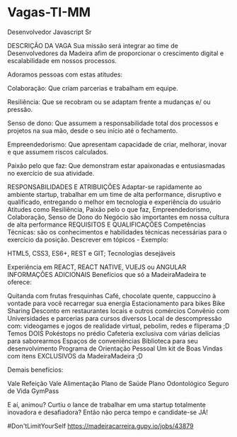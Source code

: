 # Vagas-TI-MM
Desenvolvedor Javascript Sr

DESCRIÇÃO DA VAGA
Sua missão será integrar ao time de Desenvolvedores da Madeira afim de proporcionar o crescimento digital e escalabilidade em nossos processos.


Adoramos pessoas com estas atitudes:

Colaboração: Que criam parcerias e trabalham em equipe.

Resiliência: Que se recobram ou se adaptam frente a mudanças e/ ou pressão.

Senso de dono: Que assumem a responsabilidade total dos processos e projetos na sua mão, desde o seu início até o fechamento.

Empreendedorismo: Que apresentam capacidade de criar, melhorar, inovar e que assumem riscos calculados.

Paixão pelo que faz: Que demonstram estar apaixonadas e entusiasmadas no exercício de sua atividade.

RESPONSABILIDADES E ATRIBUIÇÕES
Adaptar-se rapidamente ao ambiente startup, trabalhar em um time de alta performance, disruptivo e qualificado, entregando o melhor em tecnologia e experiência do usuário
Atitudes como Resiliência, Paixão pelo o que faz, Empreendedorismo, Colaboração, Senso de Dono do Negócio são importantes em nossa cultura de alta performance
REQUISITOS E QUALIFICAÇÕES
Competências Técnicas: são os conhecimentos e habilidades técnicas necessárias para o exercício da posição. Descrever em tópicos - Exemplo:

HTML5, CSS3, ES6+, REST e GIT;
Tecnologias desejáveis

Experiência em REACT, REACT NATIVE, VUEJS ou ANGULAR
INFORMAÇÕES ADICIONAIS
Benefícios que só a MadeiraMadeira te oferece:

Quitanda com frutas fresquinhas
Café, chocolate quente, cappuccino à vontade para você recarregar sua energia
Estacionamento para bikes
Bike Sharing
Desconto em restaurantes locais e outros comércios
Convênio com Universidades e parcerias para cursos diversos
Local de descompressão com: videogames e jogos de realidade virtual, pebolim, redes e fliperama ;D
Temos DOIS Pokéstops no prédio
Cafeteria exclusiva com várias delícias para saborearmos
Espaços de conveniências
Biblioteca para seu desenvolvimento
Programa de Orientação Pessoal
Um kit de Boas Vindas com itens EXCLUSIVOS da MadeiraMadeira ;D


Demais benefícios:

Vale Refeição
Vale Alimentação
Plano de Saúde
Plano Odontológico
Seguro de Vida
GymPass


E aí, animou? Curtiu o lance de trabalhar em uma startup totalmente inovadora e desafiadora? Então não perca tempo e candidate-se JÁ!

#Don'tLimitYourSelf﻿
https://madeiracarreira.gupy.io/jobs/43879
